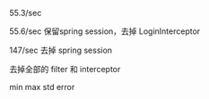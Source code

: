 55.3/sec

55.6/sec 保留spring session，去掉 LoginInterceptor 

147/sec  去掉 spring session

去掉全部的 filter 和 interceptor

min     max     std     error       
